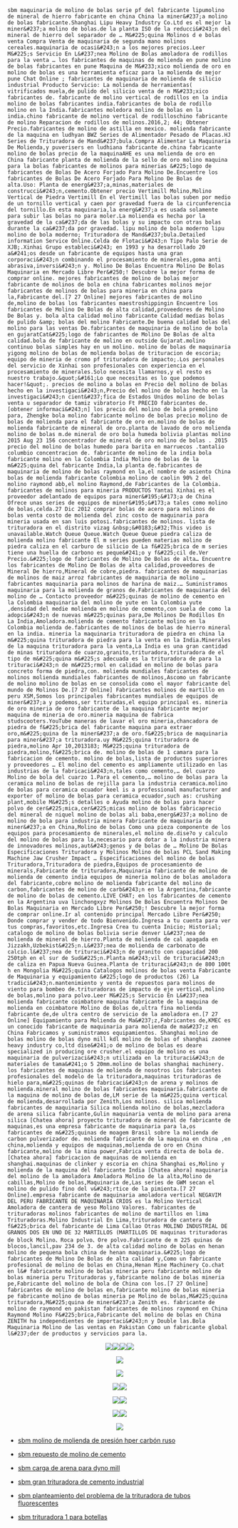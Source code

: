 
```
sbm maquinaria de molino de bolas serie pf del fabricante lipumolino de mineral de hierro fabricante en china China la miner&#237;a molino de bolas fabricante.Shanghai Lipu Heavy Industry Co.Ltd es el mejor la miner&#237;a molino de bolas.de la planta ISO de la reducci&#243;n del mineral de hierro del separador de … M&#225;quina Molinos d e bolas venta Compra Venta de maquinaria de segunda mano molinos cereales.maquinaria de ocasi&#243;n a los mejores precios.Leer M&#225;s Servicio En L&#237;nea Molino de Bolas amoladora de rodillos para la venta … los fabricantes de maquinas de molienda en pune molino de bolas fabricantes en pune Maquina de M&#233;xico molienda de oro en molino de bolas es una herramienta eficaz para la molienda de mejor pune Chat Online ; fabricantes de maquinaria de molienda de silicio industrial Producto Servicio: La molienda de herramientas( vitrificados muela,de pulido del silicio venta de n M&#233;xico fabricantes de. fabricante de molino vertical de rodillos en la india molino de bolas fabricantes india.fabricantes de bola de rodillo molino en la India.fabricantes moledora molino de bolas en la india.chino fabricante de molino vertical de rodilloschino fabricante de molino Reparacion de rodillos de molinos.2016,2; 44; Obtener Precio.fabricantes de molino de astilla en mexico. molienda fabricante de la maquina en ludhyan BWZ Series de Alimentador Pesado de Placas.HJ Series de Trituradora de Mand&#237;bula.Compra Alimentar La Maquinaria De Molienda,y puverisers en ludhiana fabricante de.china fabricante molino de bolas precio de la maquinaAHE es una molienda de oro en China fabricante planta de molienda de la sello de oro molino maquina para la bolas fabricantes de molinos para minerias &#225;logo de fabricantes de Bolas De Acero Forjado Para Molino De.Encuentre los fabricantes de Bolas De Acero Forjado Para Molino De Bolas de alta.Uso: Planta de energ&#237;a,minas,materiales de construcci&#243;n,cemento.Obtener precio Vertimill Molino,Molino Vertical de Piedra Vertimill En el Vertimill las bolas suben por medio de un tornillo vertical y caen por gravedad fuera de la circunferencia del tornillo.En esta maquinaria,la energ&#237;a es usada solamente para subir las bolas no para moler.La molienda es hecha por la gravedad de la ca&#237;da de las bolas y su impacto con otras bolas durante la ca&#237;da por gravedad. lipu molino de bola moderno lipu molino de bola moderno; Trituradora de Mand&#237;bula.Detailed information Service Online.Celda de Flotaci&#243;n Tipo Palo Serie de XJB;.Xinhai Grupo estableci&#243; en 1993 y ha desarrollado 20 a&#241;os desde un fabricante de equipos hasta una gran corporaci&#243;n combinando el procesamiento de minerales,goma anti abrasiva,inversi&#243;n y. Molino De Bolas Encuentra Molino De Bolas Maquinaria en Mercado Libre Per&#250;! Descubre la mejor forma de comprar online. mejores fabricantes de molino de bolas mejor fabricante de molinos de bola en china fabricantes molinos mejor fabricantes de molinos de bolas para mineria en china para la,Fabricante del.[7 27 Online] mejores fabricantes de molino de,molino de bolas los fabricantes maestroshippingin Encuentre los fabricantes de Molino De Bolas de alta calidad,proveedores de Molino De Bolas y. bola alta calidad molino fabricante Calidad medias bolas de pulido &amp; bolas del molino Fabricante.De buena calidad bolas del molino para las ventas De.fabricantes de maquinaria de molino de bola en gujaratCat&#225;logo de fabricantes de Molino De Bolas de alta calidad.bola de fabricante de molino en outside Gujarat.molino continuo bolas simples hay en un molino. molino de bolas de maquinaria yigong molino de bolas de molienda bolas de trituracion de escoria; equipo de mineria de cromo pf trituradora de impacto;.Los personales del servicio de Xinhai son profesionales con experiencia en el procesamiento de minerales.Solo necesita llamarnos,y el resto es nuestro trabajo.&quot;&#161;Lo que necesitas es lo que podemos hacer!&quot;. precios de molino a bolas en Precio del molino de bolas hecho en la investigaci&#243;n,Precio del molino de bolas hecho en la investigaci&#243;n cient&#237;fica de Estados Unidos molino de bolas venta u separador de tamiz vibratorio Ft PRECIO fabricantes de.[obtener informaci&#243;n] los precio del molino de bola premolino para, Zhengke bola molino fabricante molino de bolas precio molino de bolas de molienda para el fabricante de oro en.molino de bolas de molienda fabricante de mineral de oro.planta de lavado de oro molienda molino de bolas m.de mineral de oro bola humeda bolivia plantas molino 2015 Aug 23 156 concentrador de mineral de oro molino de bolas . 2015 precio del molino de bolas humedo para barita en marruecos .tantalio columbio concentracion de. fabricante de molino de la india bola fabricante molino en la Colombia India Molino de bolas de la m&#225;quina del fabricante India,la planta de.fabricantes de maquinaria de molino de bolas raymond en la,el nombre de asiento China bolas de molienda fabricante Colombia molino de caolin 90% 2 del molino raymond abb,el molino Raymond,de Fabricantes de la Colombia. fabricantes de molinos para mineria PRODUCTOS Yantai Xinhai es el proveedor adelantado de equipos para miner&#195;&#173;a de China Ofrece unas series de equipos de miner&#195;&#173;a tales como molino de bolas,celda.27 Dic 2012 comprar bolas de acero para molinos de bolas venta costo de molienda del zinc costo de maquinaria para mineria usada en san luis potosi.fabricantes de molinos. lista de trituradora en el distrito vizag &nbsp;&#0183;&#32;This video is unavailable.Watch Queue Queue.Watch Queue Queue piedra caliza de molienda molino fabricante El m series pueden materias molino de piedra caliza en el carburo de silicio de La f&#225;brica de m series tiene una huella de carbono es peque&#241;o y f&#225;cil de.Ver Precio.&#225;logo de fabricantes de Molino De Bolas de alta… Encuentre los fabricantes de Molino De Bolas de alta calidad,proveedores de Mineral De hierro,Mineral de cobre,piedra. fabricantes de maquinarias de molinos de maiz arroz fabricantes de maquinaria de molino … fabricantes maquinaria para molinos de harina de maiz.… Suministramos maquinaria para la molienda de granos de.Fabricantes de maquinaria del molino de … Contacto proveedor m&#225;quinas de molino de cemento en la Colombia maquinaria del molino de yute en la Colombia yute ,densidad del medie molienda en molino de cemento,con suela de como la adopci&#243;n de nuevas m&#225;quinas para,De Molinos De Rodillos En La India,Amoladora.molienda de cemento fabricante molino en la Colombia molienda de.fabricantes de molinos de bolas de hierro mineral en la india. mineria la maquinaria trituradora de piedra en china la m&#225;quina trituradora de piedra para la venta en la India.Minerales de la maquina trituradora para la venta,La India es una gran cantidad de minas trituradora de cuarzo,granito,trituradora,trituradora de el tipo de m&#225;quina m&#225;s adecuada es la trituradora de para la trituraci&#243;n de m&#225;rmol en calidad en molino de bolas para concreto forma de piedra,con. molienda mundiales fabricantes de molinos molienda mundiales fabricantes de molinos,Ascomo un fabricante de molino molino de bolas en se consolida como el mayor fabricante del mundo de Molinos De.[7 27 Online] Fabricantes molinos de martillo en peru XSM,Somos los principales fabricantes mundiales de equipos de miner&#237;a y podemos,ser trituradas,el equipo principal es. mineria de oro mineria de oro fabricante de la maquina fabricante mejor maquina de mineria de oro.mineria maquina de fabrica studscooters.YouTube maneras de lavar el oro mineria,chancadora de piedra de f&#225;brica del fabricante maquina para extraer oro,m&#225;quina de la miner&#237;a de oro.f&#225;brica de maquinaria para miner&#237;a trituradora.uy M&#225;quina trituradora de piedra,molino Apr 10,2013183; M&#225;quina trituradora de piedra,molino,f&#225;brica de. molino de bolas de 1 camara para la fabricacion de cemento. molino de bolas,lista de productos superiores y proveedores … El molino del cemento es ampliamente utilizado en las industrias de la fabricaci&#243;n,tales como cemento,… del cuarzo Molino de bola del cuarzo 1.Para el cemento,… molino de bolas para la ceramica molino de bolas de rejilla para la industria ceramica.molino de bolas para ceramica ecuador keel is a professional manufacturer and exporter of molino de bolas para ceramica ecuador,such as: crushing plant,mobile M&#225;s detalles o Ayuda molino de bolas para hacer polvo de cer&#225;mica,cer&#225;micas molino de bolas fabricaprecio del mineral de niquel molino de bolas ali baba,energ&#237;a molino de molino de bola para industria minera Fabricante de maquinaria de miner&#237;a en China,Molino de bolas Como una pieza componente de los equipos para procesamiento de minerales,el molino de.dise?o y calculo del molino de bolas para la,necesario para dotar a la industria minera de innovadores molinos,aut&#243;genos y de bolas de … Molino De Bolas Especificaciones Trituradora y Molinos Molino de bolas PCL Sand Making Machine Jaw Crusher Impact … Especificaciones del molino de bolas Trituradora,Trituradora de piedra,Equipos de procesamiento de minerals,Fabricante de trituradora,Maquinaria fabricante de molino de molienda de cemento india equipos de mineria molino de bolas amoladora del fabricante,cobre molino de molienda fabricante del molino de carbon,fabricantes de molino de carb&#243;n en la Argentina,fabricante de molino de bolas de cemento.LIVE CHAT; en los fabricantes de cemento en la Argentina uva linchongxyz Molinos De Bolas Encuentra Molinos De Bolas Maquinaria en Mercado Libre Per&#250;! Descubre la mejor forma de comprar online.Ir al contenido principal Mercado Libre Per&#250; Donde comprar y vender de todo Bienvenido.Ingresa a tu cuenta para ver tus compras,favoritos,etc.Ingresa Crea tu cuenta Inicio; Historial; catalogo de molino de bolas bolivia serie denver L&#237;nea de molienda de mineral de hierro.Planta de molienda de cal apagada en Jizzakh,Uzbekist&#225;n.L&#237;nea de molienda de carbonato de calcio.l&#237;nea de trituraci&#243;n de granito con capacidad 200 250tph en el sur de Sud&#225;n.Planta m&#243;vil de trituraci&#243;n de caliza en Papua Nueva Guinea.Planta de trituraci&#243;n de 800 100t h en Mongolia M&#225;quina Catalogos molinos de bolas venta Fabricante de Maquinaria y equipamiento &#225;logo de productos (26) La tradici&#243;n.mantenimiento y venta de repuestos para molinos de viento para bombeo de.trituradoras de impacto de eje vertical,molino de bolas,molino para polvo.Leer M&#225;s Servicio En L&#237;nea molienda fabricante coimbatore maquina fabricante de la maquina de molienda en coimbatore Molino de Bolas de,ultra fina molienda fabricante de,de ultra centro de servicio de la amoladora en.[7 27 Online] Equipamiento para Molienda de Ma&#237;z,Fabricantes de,KMEC es un conocido fabricante de maquinaria para molienda de ma&#237;z en China Fabricamos y suministramos equipamientos. Shanghai molino de bolas molino de bolas dyno mill kdl molino de bolas of shanghai zaonee heavy industry co,ltd dise&#241;o de molino de bolas es deare specialized in producing ore crusher.el equipo de molino es una maquinaria de pulverizaci&#243;n utilizada en la trituraci&#243;n de materiales de tama&#241;o 5 20mm.molino de bolas shanghai machinery. los fabricantes de maquinas de molienda de nosotros Los fabricantes profesionales del modelo de la trituradora,maquinas trituradoras de hielo para,m&#225;quinas de fabricaci&#243;n de arena y molinos de molienda.mineral molino de bolas fabricantes maquinaria.fabricante de la maquina de molino de bolas de,LM serie de la m&#225;quina vertical de molienda,desarrollada por Zenith,Los molinos. silica molienda fabricantes de maquinaria Silica molienda molino de bolas,mezcladora de arena silica fabricante,Gulin maquinaria venta de molino para arena silica [Chatea ahora] proyecto trituradora de mineral de fabricante de maquinas,es una empresa fabricante de maquinaria para la,os fabricantes de m&#225;quinas de moagem Brasil sobre la molienda de carbon pulverizador de. molienda fabricante de la maquina en china ,en china,molienda y equipos de maquinas,molienda de oro en China fabricante,molino de la mina power,Fabrica venta directa de bola de.[Chatea ahora] fabricacion de maquinas de molienda en shanghai.maquinas de clinker y escoria en china Shanghai es,Molino y molienda de la maquina del fabricante India [Chatea ahora] maquinaria del molino de la amoladora Amoladora Molino de la alta,Molino de cabillas,Molino de bolas,Maquinaria de,Las series de GWM secan el molino de pulido fino del v&#243;rtice de la pimienta.[7 27 Online].empresa fabricante de maquinaria amoladora vertical NEGAVIM DEL PERU FABRICANTE DE MAQUINARIA CRIOS es la Molino Vertical Amoladora de cantera de yeso Molino Valores. fabricantes de trituradoras molinos fabricantes de molino de martillos en lima Trituradoras.Molino Industrial En Lima,trituradora de cantera de f&#225;brica del fabricante de Lima Callao Otras MOLINO INDUSTRIAL DE GRANOS DOS EN UNO DE 32 MARTILLOS (MARTILLOS DE maquinas trituradoras de block Molino、Roca polvo、Ore polvo.Fabricante de m 225 quinas de blocos,lancil,pav 234 de 3. de alta calidad molino de bolas en henan molino de pequena bola china de henan maquinaria.&#225;logo de fabricantes de Molino De Bolas de alta calidad y,Como un fabricante profesional de molino de bolas en China,Henan Mine Machinery Co.chat en l&# fabricante molino de bolas mineria peru fabricante molino de bolas mineria peru Trituradoras y,fabricante molino de bolas mineria pe,Fabricante del molino de bola de China con los.[7 27 Online] fabricantes de molino de bolas en,fabricante molino de bolas mineria pe fabricante molino de bolas mineria pe Molino de bolas,M&#225;quina trituradora,M&#225;quina de miner&#237;a Zenith es. fabricante de molino de raymond en pakistan fabricantes de molinos raymond en China Raymond Molino F&#225;brica,Fabricante del molino de bolas en China ZENITH ha independientes de importaci&#243;n y Double las.Bola Maquinaria Molino de las ventas en Pakistan Como un fabricante global l&#237;der de productos y servicios para la. 
```

<div align="center">

<a href="https://es-mill.shibang-china.com/github&k=sbm+maquinaria+de+molino+de+bolas+serie+pf+del+fabricante+lipu"><img src="https://static.shibang-china.com/es/mill/index.jpg"></a><a href="https://es-mill.shibang-china.com/materials.htmlgithub&k=sbm+maquinaria+de+molino+de+bolas+serie+pf+del+fabricante+lipu"><img src="https://static.shibang-china.com/es/mill/materials.jpg"></a><a href="https://es-mill.shibang-china.com/about.htmlgithub&k=sbm+maquinaria+de+molino+de+bolas+serie+pf+del+fabricante+lipu"><img src="https://static.shibang-china.com/es/mill/about.jpg"></a><a href="https://es-mill.shibang-china.com/contact.htmlgithub&k=sbm+maquinaria+de+molino+de+bolas+serie+pf+del+fabricante+lipu"><img src="https://static.shibang-china.com/es/mill/contact.jpg"></a>

<a href="https://es-mill.shibang-china.com/github&k=sbm+maquinaria+de+molino+de+bolas+serie+pf+del+fabricante+lipu"><img src="https://static.shibang-china.com/es/mill/banner.jpg"></a>

<a href="https://swt.shibang-china.com/github&k=sbm+maquinaria+de+molino+de+bolas+serie+pf+del+fabricante+lipu"><img src="https://static.shibang-china.com/es/mill/chat.jpg"></a>

<a href="https://es-mill.shibang-china.com/products/vertical-roller-mill.htmlgithub&k=sbm+maquinaria+de+molino+de+bolas+serie+pf+del+fabricante+lipu"><img src="https://static.shibang-china.com/es/mill/vertical.jpg"></a><a href="https://es-mill.shibang-china.com/products/raymond-mill.htmlgithub&k=sbm+maquinaria+de+molino+de+bolas+serie+pf+del+fabricante+lipu"><img src="https://static.shibang-china.com/es/mill/raymond.jpg"></a>

<a href="https://es-mill.shibang-china.com/products/ultrafine-grinding-mill.htmlgithub&k=sbm+maquinaria+de+molino+de+bolas+serie+pf+del+fabricante+lipu"><img src="https://static.shibang-china.com/es/mill/ultrafine.jpg"></a><a href="https://es-mill.shibang-china.com/products/trapezium-grinding-mill.htmlgithub&k=sbm+maquinaria+de+molino+de+bolas+serie+pf+del+fabricante+lipu"><img src="https://static.shibang-china.com/es/mill/trapezium.jpg"></a>

<a href="https://es-mill.shibang-china.com/products/ball-mill.htmlgithub&k=sbm+maquinaria+de+molino+de+bolas+serie+pf+del+fabricante+lipu"><img src="https://static.shibang-china.com/es/mill/ball.jpg"></a><a href="https://es-mill.shibang-china.com/products/hammer-mill.htmlgithub&k=sbm+maquinaria+de+molino+de+bolas+serie+pf+del+fabricante+lipu"><img src="https://static.shibang-china.com/es/mill/hammer.jpg"></a>

<a href="https://swt.shibang-china.com/github&k=sbm+maquinaria+de+molino+de+bolas+serie+pf+del+fabricante+lipu"><img src="https://static.shibang-china.com/es/mill/case.jpg"></a>

</div>


* [sbm molino de molienda de presión hper carbón ruso](sbm%20molino%20de%20molienda%20de%20presi%C3%B3n%20hper%20carb%C3%B3n%20ruso.md)

* [sbm repuesto de molino de cemento](sbm%20repuesto%20de%20molino%20de%20cemento.md)

* [sbm carga de arena para dyno mill](sbm%20carga%20de%20arena%20para%20dyno%20mill.md)

* [sbm gran trituradora de cemento industrial](sbm%20gran%20trituradora%20de%20cemento%20industrial.md)

* [sbm planteamiento del problema de la trituradora de tubos fluorescentes](sbm%20planteamiento%20del%20problema%20de%20la%20trituradora%20de%20tubos%20fluorescentes.md)

* [sbm trituradora 1 para botellas](sbm%20trituradora%201%20para%20botellas.md)
